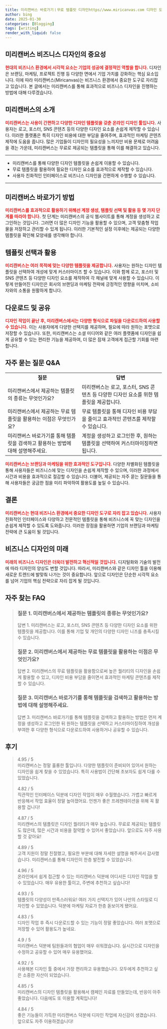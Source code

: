 ```yaml
---
title: 미리캔버스 바로가기ㅣ무료 템플릿 디자인https//www.miricanvas.com 디자인 도구
author: bing
date: 2025-01-30
categories: [Blogging]
tags: [writing]
render_with_liquid: false
---
```



<h2 id='미리캔버스_비즈니스디자인의_중요성'>미리캔버스 비즈니스 디자인의 중요성</h2>

<p><b><span style="color: #ee2323;">현대의 비즈니스 환경에서 시각적 요소는 기업의 성공에 결정적인 역할을 합니다.</span></b> 디자인은 브랜딩, 마케팅, 프로젝트 진행 등 다양한 면에서 기업 가치를 강화하는 핵심 요소입니다. 이에 따라 미리캔버스(Miricanvas)는 비즈니스 환경에서 중요한 도구로 자리잡고 있습니다. 본 글에서는 미리캔버스를 통해 효과적으로 비즈니스 디자인을 진행하는 방법에 대해 다루겠습니다.</p>

<h2 id='미리캔버스의_소개'>미리캔버스의 소개</h2>

<p><b><span style="color: #ee2323;">미리캔버스는 사용이 간편하고 다양한 디자인 템플릿을 갖춘 온라인 디자인 툴입니다.</span></b> 사용자는 로고, 포스터, SNS 콘텐츠 등의 다양한 디자인 요소를 손쉽게 제작할 수 있습니다. 이러한 플랫폼은 특히 디자인 비용에 대한 부담을 줄여주며, 효과적인 마케팅 콘텐츠 제작에 도움을 줍니다. 많은 기업들이 디자인의 필요성을 느끼지만 비용 문제로 어려움을 겪는 가운데, 미리캔버스는 무료로 제공되는 템플릿을 통해 이를 해결하고 있습니다.</p>

<hr />

<ul>
    <li>미리캔버스를 통해 다양한 디자인 템플릿을 손쉽게 이용할 수 있습니다.</li>
    <li>무료 템플릿을 활용하여 필요한 디자인 요소를 효과적으로 제작할 수 있습니다.</li>
    <li>사용자 친화적인 인터페이스로 비즈니스 디자인을 간편하게 수행할 수 있습니다.</li>
</ul>

<hr />

<h2 id='미리캔버스_바로가기'>미리캔버스 바로가기 방법</h2>

<p><b><span style="color: #ee2323;">미리캔버스를 효과적으로 활용하기 위해선 계정 생성, 템플릿 선택 및 활용 등 몇 가지 단계를 따라야 합니다.</span></b> 첫 단계는 미리캔버스의 공식 웹사이트를 통해 계정을 생성하고 로그인하는 것입니다. 그러면 더 많은 디자인 기능을 활용할 수 있으며, 고객 맞춤형 작업물을 저장하고 관리할 수 있게 됩니다. 이러한 기본적인 설정 이후에는 제공되는 다양한 템플릿을 확인해 모양새를 생각해야 합니다.</p>

<h2 id='템플릿_선택과_활용'>템플릿 선택과 활용</h2>

<p><b><span style="color: #ee2323;">미리캔버스는 여러 목적에 맞는 다양한 템플릿을 제공합니다.</span></b> 사용자는 원하는 디자인 템플릿을 선택하여 개성에 맞게 커스터마이즈 할 수 있습니다. 이와 함께 로고, 포스터 및 SNS 콘텐츠 등 다양한 디자인 요소를 제작하여 각 채널에 맞게 사용할 수 있습니다. 이렇게 만들어진 디자인은 회사의 브랜딩과 마케팅 전략에 긍정적인 영향을 미치며, 소비자와의 소통을 원활하게 합니다.</p>

<h2 id='다운로드_및_공유'>다운로드 및 공유</h2>

<p><b><span style="color: #ee2323;">디자인 작업이 끝난 후, 미리캔버스에서는 다양한 형식으로 파일을 다운로드하여 사용할 수 있습니다.</span></b> 이는 사용자에게 다양한 선택지를 제공하며, 필요에 따라 원하는 포맷으로 저장할 수 있습니다. 또한, 미리캔버스는 소셜 미디어와 같은 여러 플랫폼에 디자인을 쉽게 공유할 수 있는 편리한 기능을 제공하여, 더 많은 잠재 고객에게 접근할 기회를 마련합니다.</p>

<h2 id='자주_묻는_질문'>자주 묻는 질문 Q&A</h2>

<table>
    <tr>
        <td style="text-align: center; height: 17px;"><b>질문</b></td>
        <td style="text-align: center; height: 17px;"><b>답변</b></td>
    </tr>
    <tr>
        <td>미리캔버스에서 제공하는 템플릿의 종류는 무엇인가요?</td>
        <td>미리캔버스는 로고, 포스터, SNS 콘텐츠 등 다양한 디자인 요소를 위한 템플릿을 제공합니다.</td>
    </tr>
    <tr>
        <td>미리캔버스에서 제공하는 무료 템플릿을 활용하는 이점은 무엇인가요?</td>
        <td>무료 템플릿을 통해 디자인 비용 부담을 줄이고 효과적인 콘텐츠를 제작할 수 있습니다.</td>
    </tr>
    <tr>
        <td>미리캔버스 바로가기를 통해 템플릿을 검색하고 활용하는 방법에 대해 설명해주세요.</td>
        <td>계정을 생성하고 로그인한 후, 원하는 템플릿을 선택하여 커스터마이징하면 됩니다.</td>
    </tr>
</table>

<p><b><span style="color: #ee2323;">미리캔버스는 브랜딩과 마케팅을 위한 효과적인 도구입니다.</span></b> 다양한 차별화된 템플릿을 통해 사용자들은 비즈니스에 맞는 디자인을 손쉽게 제작할 수 있으며, 이러한 과정에서 시간과 비용을 효과적으로 절감할 수 있습니다. 더불어, 제공되는 자주 묻는 질문들을 통해 사용자들은 궁금한 점을 미리 파악하여 활용도를 높일 수 있습니다.</p>

<h2 id='결론'>결론</h2>

<p><b><span style="color: #ee2323;">미리캔버스는 현대 비즈니스 환경에서 중요한 디자인 도구로 자리 잡고 있습니다.</span></b> 사용자 친화적인 인터페이스와 다양하고 전문적인 템플릿을 통해 비즈니스에 꼭 맞는 디자인을 손쉽게 제작할 수 있도록 도와줍니다. 이러한 장점을 활용하면 기업의 브랜딩과 마케팅 전략에 큰 도움이 될 것입니다.</p>

<h2 id='비즈니스_디자인의_미래'>비즈니스 디자인의 미래</h2>

<p><b><span style="color: #ee2323;">미래의 비즈니스 디자인은 더욱더 발전하고 혁신적일 것입니다.</span></b> 디지털화와 기술의 발전에 따라 디자인의 양상도 변할 것입니다. 따라서, 미리캔버스와 같은 디자인 툴을 이용해 새로운 트렌드에 발맞춰 나가는 것이 중요합니다. 앞으로 디자인은 단순한 시각적 요소를 넘어 기업의 핵심 전략으로 자리 잡게 될 것입니다.</p>


<h2 id='자주_찾는_FAQ'>자주 찾는 FAQ</h2>
<div itemscope="" itemtype="https://schema.org/FAQPage"> 
<blockquote> 
<div itemscope="" itemprop="mainEntity" itemtype="https://schema.org/Question"> 
<h3 itemprop="name">질문 1. 미리캔버스에서 제공하는 템플릿의 종류는 무엇인가요?</h3> 
<div itemscope="" itemprop="acceptedAnswer" itemtype="https://schema.org/Answer"> 
<span itemprop="text"> 
<p>답변 1. 미리캔버스는 로고, 포스터, SNS 콘텐츠 등 다양한 디자인 요소를 위한 템플릿을 제공합니다. 이를 통해 기업 및 개인의 다양한 디자인 니즈를 충족시킬 수 있습니다.</p> 
</span> 
</div> 
</div> 

<div itemscope="" itemprop="mainEntity" itemtype="https://schema.org/Question"> 
<h3 itemprop="name">질문 2. 미리캔버스에서 제공하는 무료 템플릿을 활용하는 이점은 무엇인가요?</h3> 
<div itemscope="" itemprop="acceptedAnswer" itemtype="https://schema.org/Answer"> 
<span itemprop="text"> 
<p>답변 2. 미리캔버스의 무료 템플릿을 활용함으로써 높은 퀄리티의 디자인을 손쉽게 활용할 수 있고, 디자인 비용 부담을 줄이면서 효과적인 마케팅 콘텐츠를 제작할 수 있습니다.</p> 
</span> 
</div> 
</div> 

<div itemscope="" itemprop="mainEntity" itemtype="https://schema.org/Question"> 
<h3 itemprop="name">질문 3. 미리캔버스 바로가기를 통해 템플릿을 검색하고 활용하는 방법에 대해 설명해주세요.</h3> 
<div itemscope="" itemprop="acceptedAnswer" itemtype="https://schema.org/Answer"> 
<span itemprop="text"> 
<p>답변 3. 미리캔버스 바로가기를 통해 템플릿을 검색하고 활용하는 방법은 먼저 계정을 생성하고 로그인한 뒤 원하는 템플릿을 선택하고 커스터마이징하여 개성을 부여한 후 다양한 형식으로 다운로드하여 사용하거나 공유할 수 있습니다.</p> 
</span> 
</div> 
</div> 
</blockquote> 
</div>
<h2 id='후기'>후기</h2>
<div itemscope itemtype="https://schema.org/Product">
  <blockquote>
  <div itemprop="review" itemscope itemtype="https://schema.org/Review">
      <div itemprop="reviewRating" itemscope itemtype="https://schema.org/Rating"> <span itemprop="ratingValue">4.95</span> / <span itemprop="bestRating">5</span> </div>
      <span itemprop="reviewBody">미리캔버스는 정말 훌륭한 툴입니다. 다양한 템플릿이 준비되어 있어서 원하는 디자인을 쉽게 찾을 수 있었습니다. 특히 사용법이 간단해 초보자도 쉽게 다룰 수 있었습니다.</span>
  </div>
  <br>
  <div itemprop="review" itemscope itemtype="https://schema.org/Review">
      <div itemprop="reviewRating" itemscope itemtype="https://schema.org/Rating"> <span itemprop="ratingValue">4.82</span> / <span itemprop="bestRating">5</span> </div>
      <span itemprop="reviewBody">직관적인 인터페이스 덕분에 디자인 작업이 매우 수월했습니다. 가볍고 빠르게 반응해서 작업 효율이 정말 높아졌어요. 언젠가 좋은 프레젠테이션을 위해 꼭 활용할 겁니다!</span>
  </div>
  <br>
  <div itemprop="review" itemscope itemtype="https://schema.org/Review">
      <div itemprop="reviewRating" itemscope itemtype="https://schema.org/Rating"> <span itemprop="ratingValue">4.87</span> / <span itemprop="bestRating">5</span> </div>
      <span itemprop="reviewBody">미리캔버스의 템플릿은 디자인 퀄리티가 매우 높습니다. 무료로 제공되는 템플릿도 많은데, 많은 시간과 비용을 절약할 수 있어서 좋았습니다. 앞으로도 자주 사용할 것 같아요!</span>
  </div>
  <br>
  <div itemprop="review" itemscope itemtype="https://schema.org/Review">
      <div itemprop="reviewRating" itemscope itemtype="https://schema.org/Rating"> <span itemprop="ratingValue">4.89</span> / <span itemprop="bestRating">5</span> </div>
      <span itemprop="reviewBody">고객 지원이 정말 친절했고, 필요한 부분에 대해 자세한 설명을 해주셔서 감사했습니다. 미리캔버스를 통해 디자인이 한층 발전할 수 있었습니다.</span>
  </div>
  <br>
  <div itemprop="review" itemscope itemtype="https://schema.org/Review">
      <div itemprop="reviewRating" itemscope itemtype="https://schema.org/Rating"> <span itemprop="ratingValue">4.96</span> / <span itemprop="bestRating">5</span> </div>
      <span itemprop="reviewBody">온라인에서 쉽게 접근할 수 있는 미리캔버스 덕분에 어디서든 디자인 작업을 할 수 있었습니다. 매우 유용한 툴이고, 주변에 추천하고 싶습니다!</span>
  </div>
  <br>
  <div itemprop="review" itemscope itemtype="https://schema.org/Review">
      <div itemprop="reviewRating" itemscope itemtype="https://schema.org/Rating"> <span itemprop="ratingValue">4.93</span> / <span itemprop="bestRating">5</span> </div>
      <span itemprop="reviewBody">템플릿의 다양성이 만족스러워요! 여러 가지 선택지가 있어 나만의 스타일로 디자인할 수 있었습니다. 덕분에 마케팅 자료가 한층 돋보이게 됐어요.</span>
  </div>
  <br>
  <div itemprop="review" itemscope itemtype="https://schema.org/Review">
      <div itemprop="reviewRating" itemscope itemtype="https://schema.org/Rating"> <span itemprop="ratingValue">4.83</span> / <span itemprop="bestRating">5</span> </div>
      <span itemprop="reviewBody">디자인 작업 후 즉시 다운로드할 수 있는 기능이 정말 좋았습니다. 여러 포맷으로 저장할 수 있어 활용도가 높네요.</span>
  </div>
  <br>
  <div itemprop="review" itemscope itemtype="https://schema.org/Review">
      <div itemprop="reviewRating" itemscope itemtype="https://schema.org/Rating"> <span itemprop="ratingValue">4.9</span> / <span itemprop="bestRating">5</span> </div>
      <span itemprop="reviewBody">미리캔버스 덕분에 팀원들과의 협업이 매우 쉬워졌습니다. 실시간으로 디자인을 수정하고 공유할 수 있어 매우 유용했어요.</span>
  </div>
  <br>
  <div itemprop="review" itemscope itemtype="https://schema.org/Review">
      <div itemprop="reviewRating" itemscope itemtype="https://schema.org/Rating"> <span itemprop="ratingValue">4.92</span> / <span itemprop="bestRating">5</span> </div>
      <span itemprop="reviewBody">사용해본 디자인 툴 중에서 가장 편리하고 유용했습니다. 모두에게 추천하고 싶은 소중한 자산이 되었습니다.</span>
  </div>
  <br>
  <div itemprop="review" itemscope itemtype="https://schema.org/Review">
      <div itemprop="reviewRating" itemscope itemtype="https://schema.org/Rating"> <span itemprop="ratingValue">4.85</span> / <span itemprop="bestRating">5</span> </div>
      <span itemprop="reviewBody">미리캔버스의 디자인 템플릿을 활용해서 캠페인 자료를 만들었는데, 반응이 아주 좋았습니다. 다음에도 또 이용할 계획입니다!</span>
  </div>
  <br>
  <div itemprop="review" itemscope itemtype="https://schema.org/Review">
      <div itemprop="reviewRating" itemscope itemtype="https://schema.org/Rating"> <span itemprop="ratingValue">4.84</span> / <span itemprop="bestRating">5</span> </div>
      <span itemprop="reviewBody">좋은 기능들이 가득한 미리캔버스 덕분에 디자인 작업에 자신감이 생겼습니다. 앞으로도 자주 이용하겠습니다!</span>
  </div>
  </blockquote>
</div>
